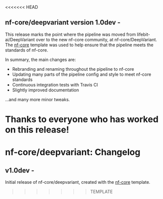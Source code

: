 <<<<<<< HEAD
## nf-core/deepvariant version 1.0dev - <date>

This release marks the point where the pipeline was moved from lifebit-ai/DeepVariant over to the new nf-core community, at nf-core/DeepVariant. The [nf-core](http://nf-co.re/) template was used to help ensure that the pipeline meets the standards of nf-core.

In summary, the main changes are:

- Rebranding and renaming throughout the pipeline to nf-core
- Updating many parts of the pipeline config and style to meet nf-core standards
- Continuous integration tests with Travis CI
- Slightly improved documentation

...and many more minor tweaks.

Thanks to everyone who has worked on this release!
=======
# nf-core/deepvariant: Changelog

## v1.0dev - <date>
Initial release of nf-core/deepvariant, created with the [nf-core](http://nf-co.re/) template.
>>>>>>> TEMPLATE
